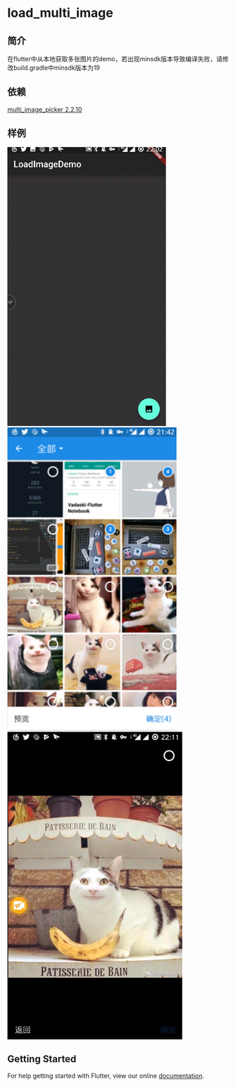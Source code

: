 # load_multi_image
## 简介
在flutter中从本地获取多张图片的demo，若出现minsdk版本导致编译失败，请修改build.gradle中minsdk版本为19
## 依赖
[multi_image_picker 2.2.10](https://pub.dartlang.org/packages/multi_image_picker#-readme-tab-)
## 样例
![](../../../image/load_muti.png)
![](../../../image/load_muti2.png)
![](../../../image/load_muti3.png)
## Getting Started

For help getting started with Flutter, view our online
[documentation](https://flutter.io/).
